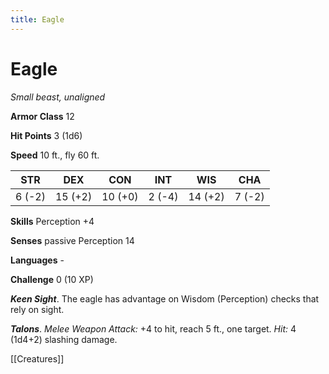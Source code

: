 ---title: Eagle---
# Eagle

*Small beast, unaligned*

**Armor Class** 12

**Hit Points** 3 (1d6)

**Speed** 10 ft., fly 60 ft.

| STR    | DEX     | CON     | INT    | WIS     | CHA    |
|--------|---------|---------|--------|---------|--------|
| 6 (-2) | 15 (+2) | 10 (+0) | 2 (-4) | 14 (+2) | 7 (-2) |

**Skills** Perception +4

**Senses** passive Perception 14

**Languages** -

**Challenge** 0 (10 XP)

***Keen Sight***. The eagle has advantage on Wisdom (Perception) checks that rely on sight.


***Talons***. *Melee Weapon Attack:* +4 to hit, reach 5 ft., one target. *Hit:* 4 (1d4+2) slashing damage.


[[Creatures]]
